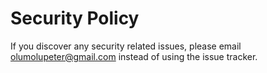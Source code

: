 # Security Policy

If you discover any security related issues, please email olumolupeter@gmail.com instead of using the issue tracker.
